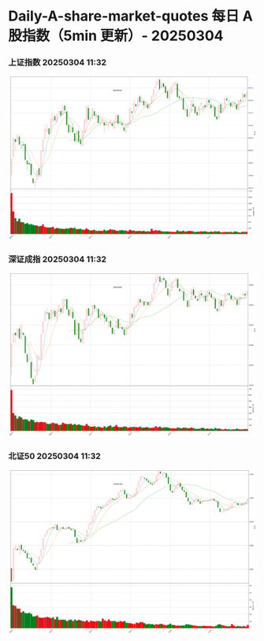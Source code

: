 
# Daily-A-share-market-quotes 每日 A 股指数（5min 更新）- 20250304

### 上证指数 20250304 11:32
![](./fig/2025/3/20250304-sh000001.png)

### 深证成指 20250304 11:32
![](./fig/2025/3/20250304-sz399001.png)

### 北证50 20250304 11:32
![](./fig/2025/3/20250304-bj899050.png)
